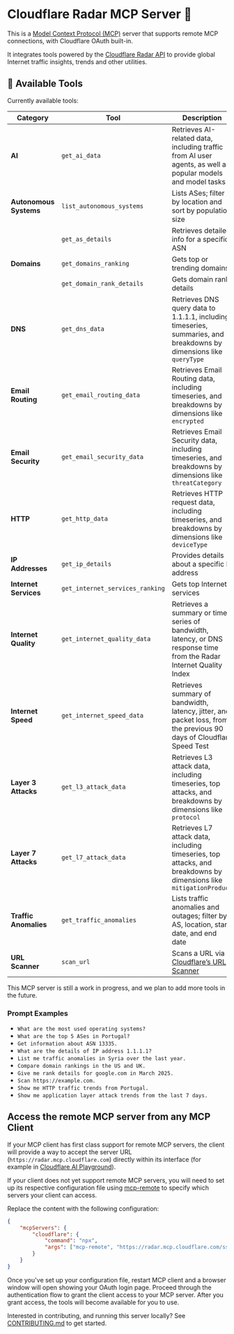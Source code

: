 # Cloudflare Radar MCP Server 📡

This is a [Model Context Protocol (MCP)](https://modelcontextprotocol.io/introduction) server that supports remote MCP
connections, with Cloudflare OAuth built-in.

It integrates tools powered by the [Cloudflare Radar API](https://developers.cloudflare.com/radar/) to provide global
Internet traffic insights, trends and other utilities.

## 🔨 Available Tools

Currently available tools:

| **Category**           | **Tool**                        | **Description**                                                                                                      |
| ---------------------- | ------------------------------- | -------------------------------------------------------------------------------------------------------------------- |
| **AI**                 | `get_ai_data`                   | Retrieves AI-related data, including traffic from AI user agents, as well as popular models and model tasks          |
| **Autonomous Systems** | `list_autonomous_systems`       | Lists ASes; filter by location and sort by population size                                                           |
|                        | `get_as_details`                | Retrieves detailed info for a specific ASN                                                                           |
| **Domains**            | `get_domains_ranking`           | Gets top or trending domains                                                                                         |
|                        | `get_domain_rank_details`       | Gets domain rank details                                                                                             |
| **DNS**                | `get_dns_data`                  | Retrieves DNS query data to 1.1.1.1, including timeseries, summaries, and breakdowns by dimensions like `queryType`  |
| **Email Routing**      | `get_email_routing_data`        | Retrieves Email Routing data, including timeseries, and breakdowns by dimensions like `encrypted`                    |
| **Email Security**     | `get_email_security_data`       | Retrieves Email Security data, including timeseries, and breakdowns by dimensions like `threatCategory`              |
| **HTTP**               | `get_http_data`                 | Retrieves HTTP request data, including timeseries, and breakdowns by dimensions like `deviceType`                    |
| **IP Addresses**       | `get_ip_details`                | Provides details about a specific IP address                                                                         |
| **Internet Services**  | `get_internet_services_ranking` | Gets top Internet services                                                                                           |
| **Internet Quality**   | `get_internet_quality_data`     | Retrieves a summary or time series of bandwidth, latency, or DNS response time from the Radar Internet Quality Index |
| **Internet Speed**     | `get_internet_speed_data`       | Retrieves summary of bandwidth, latency, jitter, and packet loss, from the previous 90 days of Cloudflare Speed Test |
| **Layer 3 Attacks**    | `get_l3_attack_data`            | Retrieves L3 attack data, including timeseries, top attacks, and breakdowns by dimensions like `protocol`            |
| **Layer 7 Attacks**    | `get_l7_attack_data`            | Retrieves L7 attack data, including timeseries, top attacks, and breakdowns by dimensions like `mitigationProduct`   |
| **Traffic Anomalies**  | `get_traffic_anomalies`         | Lists traffic anomalies and outages; filter by AS, location, start date, and end date                                |
| **URL Scanner**        | `scan_url`                      | Scans a URL via [Cloudflare’s URL Scanner](https://developers.cloudflare.com/radar/investigate/url-scanner/)         |

This MCP server is still a work in progress, and we plan to add more tools in the future.

### Prompt Examples

- `What are the most used operating systems?`
- `What are the top 5 ASes in Portugal?`
- `Get information about ASN 13335.`
- `What are the details of IP address 1.1.1.1?`
- `List me traffic anomalies in Syria over the last year.`
- `Compare domain rankings in the US and UK.`
- `Give me rank details for google.com in March 2025.`
- `Scan https://example.com.`
- `Show me HTTP traffic trends from Portugal.`
- `Show me application layer attack trends from the last 7 days.`

## Access the remote MCP server from any MCP Client

If your MCP client has first class support for remote MCP servers, the client will provide a way to accept the server URL (`https://radar.mcp.cloudflare.com`) directly within its interface (for example in [Cloudflare AI Playground](https://playground.ai.cloudflare.com/)).

If your client does not yet support remote MCP servers, you will need to set up its respective configuration file using [mcp-remote](https://www.npmjs.com/package/mcp-remote) to specify which servers your client can access.

Replace the content with the following configuration:

```json
{
	"mcpServers": {
		"cloudflare": {
			"command": "npx",
			"args": ["mcp-remote", "https://radar.mcp.cloudflare.com/sse"]
		}
	}
}
```

Once you've set up your configuration file, restart MCP client and a browser window will open showing your OAuth login page. Proceed through the authentication flow to grant the client access to your MCP server. After you grant access, the tools will become available for you to use.

Interested in contributing, and running this server locally? See [CONTRIBUTING.md](CONTRIBUTING.md) to get started.
